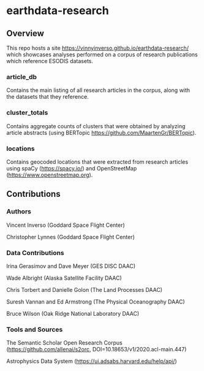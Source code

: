 # earthdata-research

## Overview

This repo hosts a site https://vinnyinverso.github.io/earthdata-research/ which showcases analyses performed on a 
corpus of research publications which reference ESODIS datasets.

### article_db
Contains the main listing of all research articles in the corpus, along with the datasets that they reference.

### cluster_totals
Contains aggregate counts of clusters that were obtained by analyzing article abstracts (using BERTopic https://github.com/MaartenGr/BERTopic).

### locations
Contains geocoded locations that were extracted from research articles using spaCy (https://spacy.io/) and OpenStreetMap (https://www.openstreetmap.org).

## Contributions

### Authors
Vincent Inverso (Goddard Space Flight Center)

Christopher Lynnes (Goddard Space Flight Center)

### Data Contributions
Irina Gerasimov and Dave Meyer (GES DISC DAAC)

Wade Albright (Alaska Satellite Facility DAAC) 

Chris Torbert and Danielle Golon (The Land Processes DAAC)

Suresh Vannan and Ed Armstrong (The Physical Oceanography DAAC) 

Bruce Wilson (Oak Ridge National Laboratory DAAC)

### Tools and Sources
The Semantic Scholar Open Research Corpus (https://github.com/allenai/s2orc, DOI=10.18653/v1/2020.acl-main.447)

Astrophysics Data System (https://ui.adsabs.harvard.edu/help/api/)

